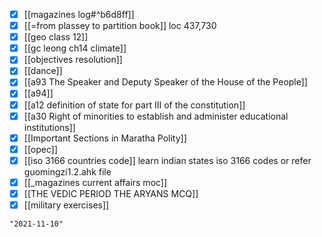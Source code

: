 - [x] [[magazines log#^b6d8ff]]
- [x] [[=from plassey to partition book]] loc 437,730
- [x] [[geo class 12]]
- [x] [[gc leong ch14 climate]]
- [x] [[objectives resolution]]
- [x] [[dance]]
- [x] [[a93 The Speaker and Deputy Speaker of the House of the People]]
- [x] [[a94]]
- [x] [[a12 definition of state for part III of the constitution]]
- [x] [[a30 Right of minorities to establish and administer educational institutions]]
- [x] [[Important Sections in Maratha Polity]]
- [x] [[opec]]
- [x] [[iso 3166 countries code]] learn indian states iso 3166 codes or refer guomingzi1.2.ahk file
- [x] [[_magazines current affairs moc]]
- [x] [[THE VEDIC PERIOD THE ARYANS MCQ]]
- [x] [[military exercises]]

```query 2021-10-22 18:26
"2021-11-10"
```